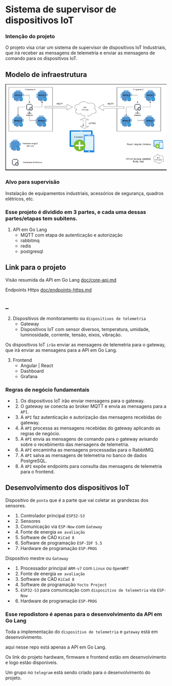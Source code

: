 # Sistema de supervisor de dispositivos IoT

### Intenção do projeto

O projeto visa criar um sistema de supervisor de dispositivos IoT Industriais, que irá receber as mensagens de telemetria e enviar as mensagens de comando para os dispositivos IoT.


## Modelo de infraestrutura
![Dispositivo de telemetria](doc/sistema.png)



### Alvo para supervisão

Instalação de equipamentos industriais, acessórios de segurança, quadros elétricos, etc.


### Esse projeto é dividido em 3 partes, e cada uma dessas partes/etapas tem subitens.


1. API em Go Lang
   - MQTT com etapa de autenticação e autorização
   - rabbitmq
   - redis
   - postgresql


## Link para o projeto

Visão resumida da API em Go Lang [doc/core-api.md](doc/core-api.md) 

Endpoints Https [doc/endpoints-https.md](doc/endpoits-https.md)

## _

2. Dispositivos de monitoramento ou `dispositivos de telemetria`
   - Gateway
   - Dispositivos IoT com sensor diversos, temperatura, umidade, luminosidade, corrente, tensão, eixos, vibração.

Os dispositivos IoT `irão` enviar as mensagens de telemetria para o gateway, que irá enviar as mensagens para a API em Go Lang.

3. Frontend
   - Angular | React
   - Dashboard
   - Grafana


### Regras de negócio fundamentais

- 1. Os dispositivos IoT irão enviar mensagens para o gateway.
- 2. O gateway se conecta ao broker MQTT e envia as mensagens para a `API`.
- 3. A `API` faz autenticação e autorização das mensagens recebidas do gateway.
- 4. A `API` processa as mensagens recebidas do gateway aplicando as regras de negócio.
- 5. A `API` envia as mensagens de comando para o gateway avisando sobre o recebimento das mensagens de telemetria.
- 6. A `API` encaminha as mensagens processadas para o RabbitMQ.
- 7. A `API` salva as mensagens de telemetria no banco de dados PostgreSQL.
- 8. A `API` expõe endpoints para consulta das mensagens de telemetria para o frontend.



## Desenvolvimento dos dispositivos IoT

Dispositivo de `ponta` que é a parte que vai coletar as grandezas dos sensores.

- 1. Controlador principal `ESP32-S3`
- 2. Sensores
- 3. Comunicação via `ESP-Now` com `Gateway`
- 4. Fonte de energia `em avaliação`
- 5. Software de CAD `KiCad 8`
- 6. Software de programação `ESP-IDF 5.5`
- 7. Hardware de programação `ESP-PROG`

Dispositivo mestre ou `Gateway`

- 1. Processador principal `ARM-v7` com `Linux` ou `OpenWRT`
- 2. Fonte de energia `em avaliação`
- 3. Software de CAD `KiCad 8`
- 4. Software de programação `Yocto Project`
- 5. `ESP32-S3` para comunicação com `dispositivo de telemetria` via `ESP-Now`
- 6. Hardware de programação `ESP-PROG`



### Esse repodistoro é apenas para o desenvolvimento da API em Go Lang

Toda a implementação do `dispositivo de telemetria` e `gateway` está em desenvolvimento.

aqui nesse repo está apenas a API em Go Lang.

Os link do projeto hardware, firmware e frontend estão em desenvolvimento e logo estão disponiveis.

Um grupo no `telegram` está sendo criado para o desenvolvimento do projeto.